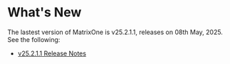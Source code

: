 # **What's New**

The lastest version of MatrixOne is v25.2.1.1, releases on 08th May, 2025. See the following:

* [v25.2.1.1 Release Notes](../Release-Notes/v25.2.1.1.md)

